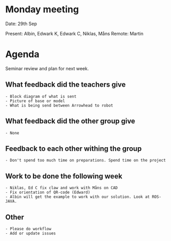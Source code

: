 # Monday meeting
Date: 29th Sep

Present: Albin, Edwark K, Edwark C, Niklas, Måns
Remote: Martin


# Agenda
Seminar review and plan for next week.

## What feedback did the teachers give
    - Block diagram of what is sent
    - Picture of base or model
    - What is being send between Arrowhead to robot

## What feedback did the other group give 
    - None
 
## Feedback to each other withing the group
    - Don't spend too much time on preparations. Spend time on the project 

## Work to be done the following week
    - Niklas, Ed C fix claw and work with Måns on CAD
    - Fix orientation of QR-code (Edward)
    - Albin will get the example to work with our solution. Look at ROS-JAVA. 

## Other 
    - Please do workflow
    - Add or update issues

    
